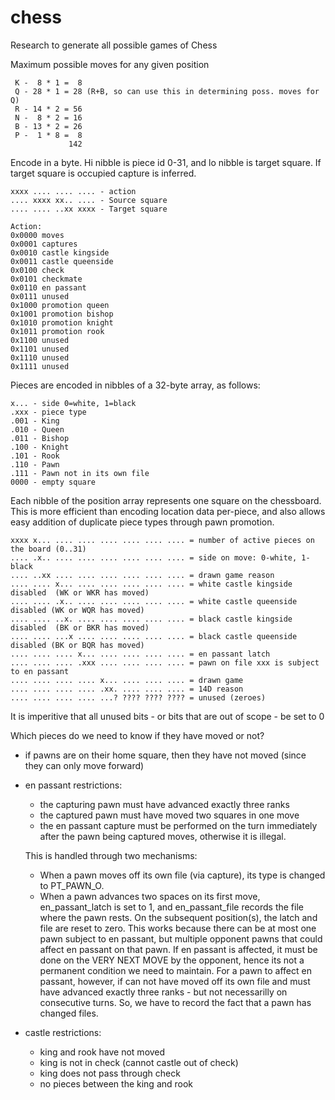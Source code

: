 # chess
Research to generate all possible games of Chess

Maximum possible moves for any given position
```
 K -  8 * 1 =  8
 Q - 28 * 1 = 28 (R+B, so can use this in determining poss. moves for Q)
 R - 14 * 2 = 56
 N -  8 * 2 = 16
 B - 13 * 2 = 26
 P -  1 * 8 =  8
             142
```

Encode in a byte. Hi nibble is piece id 0-31, and lo nibble is target square.
If target square is occupied capture is inferred.
```
xxxx .... .... .... - action
.... xxxx xx.. .... - Source square
.... .... ..xx xxxx - Target square

Action:
0x0000 moves
0x0001 captures
0x0010 castle kingside
0x0011 castle queenside
0x0100 check
0x0101 checkmate
0x0110 en passant
0x0111 unused
0x1000 promotion queen
0x1001 promotion bishop
0x1010 promotion knight
0x1011 promotion rook
0x1100 unused
0x1101 unused
0x1110 unused
0x1111 unused
```
Pieces are encoded in nibbles of a 32-byte array, as follows:
```
x... - side 0=white, 1=black
.xxx - piece type
.001 - King
.010 - Queen
.011 - Bishop
.100 - Knight
.101 - Rook
.110 - Pawn
.111 - Pawn not in its own file
0000 - empty square
```
Each nibble of the position array represents one square on the chessboard. This is
more efficient than encoding location data per-piece, and also allows easy
addition of duplicate piece types through pawn promotion.
```
xxxx x... .... .... .... .... .... .... = number of active pieces on the board (0..31)
.... .x.. .... .... .... .... .... .... = side on move: 0-white, 1-black
.... ..xx .... .... .... .... .... .... = drawn game reason
.... .... x... .... .... .... .... .... = white castle kingside disabled  (WK or WKR has moved)
.... .... .x.. .... .... .... .... .... = white castle queenside disabled (WK or WQR has moved)
.... .... ..x. .... .... .... .... .... = black castle kingside disabled  (BK or BKR has moved)
.... .... ...x .... .... .... .... .... = black castle queenside disabled (BK or BQR has moved)
.... .... .... x... .... .... .... .... = en passant latch
.... .... .... .xxx .... .... .... .... = pawn on file xxx is subject to en passant
.... .... .... .... x... .... .... .... = drawn game
.... .... .... .... .xx. .... .... .... = 14D reason
.... .... .... .... ...? ???? ???? ???? = unused (zeroes)
```
It is imperitive that all unused bits - or bits that are out of scope - be set to 0

Which pieces do we need to know if they have moved or not?
- if pawns are on their home square, then they have not moved (since they can only move forward)
- en passant restrictions:
  - the capturing pawn must have advanced exactly three ranks
  - the captured pawn must have moved two squares in one move
  - the en passant capture must be performed on the turn immediately after the pawn being
    captured moves, otherwise it is illegal.

  This is handled through two mechanisms:
   - When a pawn moves off its own file (via capture), its type is changed to PT_PAWN_O.
   - When a pawn advances two spaces on its first move, en_passant_latch is set to 1, and en_passant_file
     records the file where the pawn rests. On the subsequent position(s), the latch and file are reset to
     zero.
   This works because there can be at most one pawn subject to en passant, but multiple opponent pawns that
   could affect en passant on that pawn. If en passant is affected, it must be done on the VERY NEXT MOVE
   by the opponent, hence its not a permanent condition we need to maintain. For a pawn to affect en passant,
   however, if can not have moved off its own file and must have advanced exactly three ranks - but not
   necessarilly on consecutive turns. So, we have to record the fact that a pawn has changed files.

- castle restrictions:
  - king and rook have not moved
  - king is not in check (cannot castle out of check)
  - king does not pass through check
  - no pieces between the king and rook
